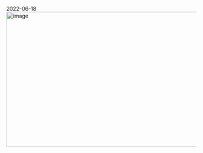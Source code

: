 



2022-06-18
<img width="751" height="357" alt="image" src="https://github.com/user-attachments/assets/0980e987-3d52-4160-9539-4cc5d2b509cc" />
